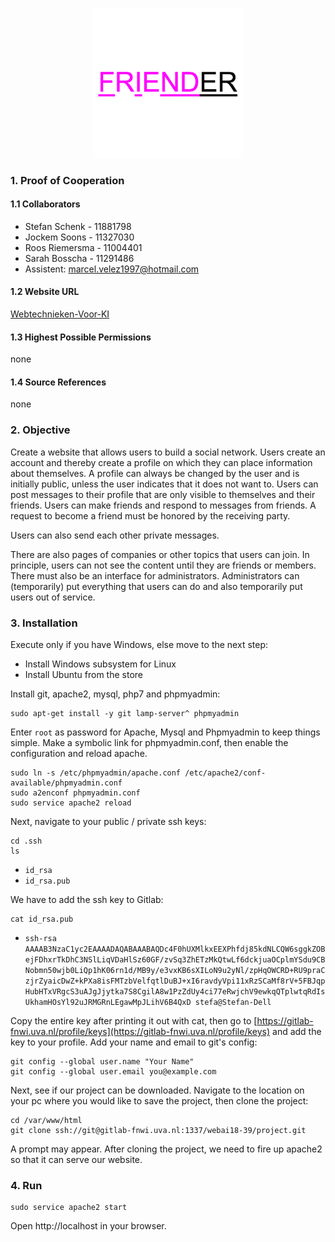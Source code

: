 <p align="center"><img width="240" src="logo.png"></p>

### 1. Proof of Cooperation

#### 1.1 Collaborators

- Stefan Schenk - 11881798
- Jockem Soons - 11327030
- Roos Riemersma - 11004401
- Sarah Bosscha - 11291486
- Assistent: marcel.velez1997@hotmail.com

#### 1.2 Website URL

[Webtechnieken-Voor-KI](http://agile181.science.uva.nl/Webtechnieken-Voor-KI/)

#### 1.3 Highest Possible Permissions

none

#### 1.4 Source References

none

### 2. Objective

Create a website that allows users to build a social network. Users create an account and thereby create a profile on which they can place information about themselves. A profile can always be changed by the user and is initially public, unless the user indicates that it does not want to. Users can post messages to their profile that are only visible to themselves and their friends. Users can make friends and respond to messages from friends. A request to become a friend must be honored by the receiving party.

Users can also send each other private messages.

There are also pages of companies or other topics that users can join. In principle, users can not see the content until they are friends or members. There must also be an interface for administrators. Administrators can (temporarily) put everything that users can do and also temporarily put users out of service.

### 3. Installation

Execute only if you have Windows, else move to the next step:

- Install Windows subsystem for Linux
- Install Ubuntu from the store

Install git, apache2, mysql, php7 and phpmyadmin:

    sudo apt-get install -y git lamp-server^ phpmyadmin

Enter ```root``` as password for Apache, Mysql and Phpmyadmin to keep things simple. Make a symbolic link for phpmyadmin.conf, then enable the configuration and reload apache.

    sudo ln -s /etc/phpmyadmin/apache.conf /etc/apache2/conf-available/phpmyadmin.conf
    sudo a2enconf phpmyadmin.conf
    sudo service apache2 reload

Next, navigate to your public / private ssh keys:

    cd .ssh
    ls

- ```id_rsa```
- ```id_rsa.pub```

We have to add the ssh key to Gitlab:

    cat id_rsa.pub

- ```ssh-rsa AAAAB3NzaC1yc2EAAAADAQABAAABAQDc4F0hUXMlkxEEXPhfdj85kdNLCQW6sggkZOBejFDhxrTkDhC3NSlLiqVDaHlSz60GF/zvSq3ZhETzMkQtwLf6dckjuaOCplmYSdu9CBNobmn50wjb0LiQp1hK06rn1d/MB9y/e3vxKB6sXILoN9u2yNl/zpHqOWCRD+RU9praCzjrZyaicDwZ+kPXa8isFMTzbVelfqtlDuBJ+xI6ravdyVpi11xRzSCaMf8rV+5FBJqpHubHTxVRgcS3uAJgJjytka7S8CgilA8w1PzZdUy4ci77eRwjchV9ewkqQTplwtqRdIsUkhamHOsYl92uJRMGRnLEgawMpJLihV6B4QxD stefa@Stefan-Dell```

Copy the entire key after printing it out with cat, then go to  [https://gitlab-fnwi.uva.nl/profile/keys](https://gitlab-fnwi.uva.nl/profile/keys) and add the key to your profile. Add your name and email to git's config:

    git config --global user.name "Your Name"
    git config --global user.email you@example.com

Next, see if our project can be downloaded. Navigate to the location on your pc where you would like to save the project, then clone the project:

    cd /var/www/html
    git clone ssh://git@gitlab-fnwi.uva.nl:1337/webai18-39/project.git

A prompt may appear. After cloning the project, we need to fire up apache2 so that it can serve our website.

### 4. Run

    sudo service apache2 start

Open http://localhost in your browser.
